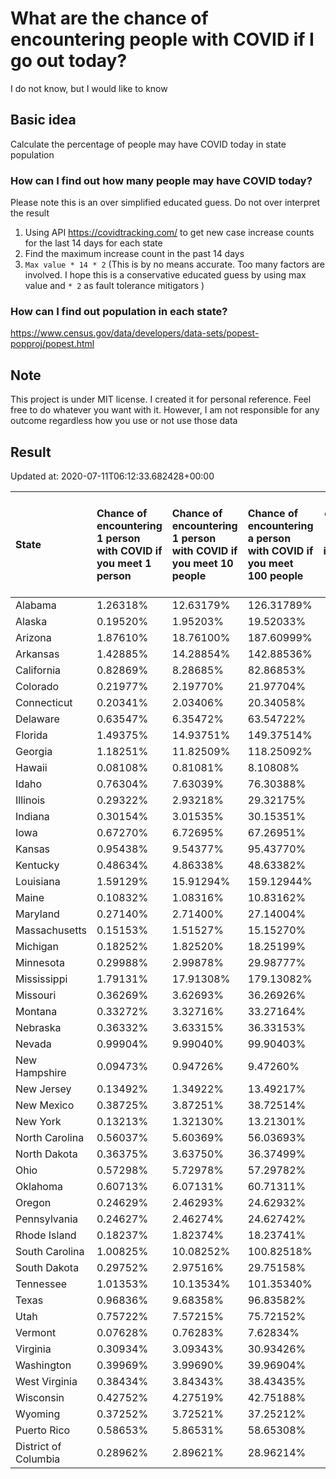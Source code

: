 # What are the chance of encountering people with COVID if I go out today?
I do not know, but I would like to know

## Basic idea
Calculate the percentage of people may have COVID today in state population

### How can I find out how many people may have COVID today?
Please note this is an over simplified educated guess. Do not over interpret the result 
1. Using API https://covidtracking.com/ to get new case increase counts for the last 14 days for each state
2. Find the maximum increase count in the past 14 days
3. `Max value * 14 * 2` (This is by no means accurate. Too many factors are involved. I hope this is a conservative educated guess by using max value and `* 2` as fault tolerance mitigators ) 

### How can I find out population in each state?
https://www.census.gov/data/developers/data-sets/popest-popproj/popest.html

## Note
This project is under MIT license. I created it for personal reference. Feel free to do whatever you want with it. However, I am not responsible for any outcome regardless how you use or not use those data 

## Result

 Updated at: 2020-07-11T06:12:33.682428+00:00

| State                | Chance of encountering 1 person with COVID if you meet 1 person   | Chance of encountering 1 person with COVID if you meet 10 people   | Chance of encountering a person with COVID if you meet 100 people   |   Max count of new case increase in the past 14 days |   Estimated people count with COVID |
|:---------------------|:------------------------------------------------------------------|:-------------------------------------------------------------------|:--------------------------------------------------------------------|-----------------------------------------------------:|------------------------------------:|
| Alabama              | 1.26318%                                                          | 12.63179%                                                          | 126.31789%                                                          |                                                 2212 |                               61936 |
| Alaska               | 0.19520%                                                          | 1.95203%                                                           | 19.52033%                                                           |                                                   51 |                                1428 |
| Arizona              | 1.87610%                                                          | 18.76100%                                                          | 187.60999%                                                          |                                                 4877 |                              136556 |
| Arkansas             | 1.42885%                                                          | 14.28854%                                                          | 142.88536%                                                          |                                                 1540 |                               43120 |
| California           | 0.82869%                                                          | 8.28685%                                                           | 82.86853%                                                           |                                                11694 |                              327432 |
| Colorado             | 0.21977%                                                          | 2.19770%                                                           | 21.97704%                                                           |                                                  452 |                               12656 |
| Connecticut          | 0.20341%                                                          | 2.03406%                                                           | 20.34058%                                                           |                                                  259 |                                7252 |
| Delaware             | 0.63547%                                                          | 6.35472%                                                           | 63.54722%                                                           |                                                  221 |                                6188 |
| Florida              | 1.49375%                                                          | 14.93751%                                                          | 149.37514%                                                          |                                                11458 |                              320824 |
| Georgia              | 1.18251%                                                          | 11.82509%                                                          | 118.25092%                                                          |                                                 4484 |                              125552 |
| Hawaii               | 0.08108%                                                          | 0.81081%                                                           | 8.10808%                                                            |                                                   41 |                                1148 |
| Idaho                | 0.76304%                                                          | 7.63039%                                                           | 76.30388%                                                           |                                                  487 |                               13636 |
| Illinois             | 0.29322%                                                          | 2.93218%                                                           | 29.32175%                                                           |                                                 1327 |                               37156 |
| Indiana              | 0.30154%                                                          | 3.01535%                                                           | 30.15351%                                                           |                                                  725 |                               20300 |
| Iowa                 | 0.67270%                                                          | 6.72695%                                                           | 67.26951%                                                           |                                                  758 |                               21224 |
| Kansas               | 0.95438%                                                          | 9.54377%                                                           | 95.43770%                                                           |                                                  993 |                               27804 |
| Kentucky             | 0.48634%                                                          | 4.86338%                                                           | 48.63382%                                                           |                                                  776 |                               21728 |
| Louisiana            | 1.59129%                                                          | 15.91294%                                                          | 159.12944%                                                          |                                                 2642 |                               73976 |
| Maine                | 0.10832%                                                          | 1.08316%                                                           | 10.83162%                                                           |                                                   52 |                                1456 |
| Maryland             | 0.27140%                                                          | 2.71400%                                                           | 27.14004%                                                           |                                                  586 |                               16408 |
| Massachusetts        | 0.15153%                                                          | 1.51527%                                                           | 15.15270%                                                           |                                                  373 |                               10444 |
| Michigan             | 0.18252%                                                          | 1.82520%                                                           | 18.25199%                                                           |                                                  651 |                               18228 |
| Minnesota            | 0.29988%                                                          | 2.99878%                                                           | 29.98777%                                                           |                                                  604 |                               16912 |
| Mississippi          | 1.79131%                                                          | 17.91308%                                                          | 179.13082%                                                          |                                                 1904 |                               53312 |
| Missouri             | 0.36269%                                                          | 3.62693%                                                           | 36.26926%                                                           |                                                  795 |                               22260 |
| Montana              | 0.33272%                                                          | 3.32716%                                                           | 33.27164%                                                           |                                                  127 |                                3556 |
| Nebraska             | 0.36332%                                                          | 3.63315%                                                           | 36.33153%                                                           |                                                  251 |                                7028 |
| Nevada               | 0.99904%                                                          | 9.99040%                                                           | 99.90403%                                                           |                                                 1099 |                               30772 |
| New Hampshire        | 0.09473%                                                          | 0.94726%                                                           | 9.47260%                                                            |                                                   46 |                                1288 |
| New Jersey           | 0.13492%                                                          | 1.34922%                                                           | 13.49217%                                                           |                                                  428 |                               11984 |
| New Mexico           | 0.38725%                                                          | 3.87251%                                                           | 38.72514%                                                           |                                                  290 |                                8120 |
| New York             | 0.13213%                                                          | 1.32130%                                                           | 13.21301%                                                           |                                                  918 |                               25704 |
| North Carolina       | 0.56037%                                                          | 5.60369%                                                           | 56.03693%                                                           |                                                 2099 |                               58772 |
| North Dakota         | 0.36375%                                                          | 3.63750%                                                           | 36.37499%                                                           |                                                   99 |                                2772 |
| Ohio                 | 0.57298%                                                          | 5.72978%                                                           | 57.29782%                                                           |                                                 2392 |                               66976 |
| Oklahoma             | 0.60713%                                                          | 6.07131%                                                           | 60.71311%                                                           |                                                  858 |                               24024 |
| Oregon               | 0.24629%                                                          | 2.46293%                                                           | 24.62932%                                                           |                                                  371 |                               10388 |
| Pennsylvania         | 0.24627%                                                          | 2.46274%                                                           | 24.62742%                                                           |                                                 1126 |                               31528 |
| Rhode Island         | 0.18237%                                                          | 1.82374%                                                           | 18.23741%                                                           |                                                   69 |                                1932 |
| South Carolina       | 1.00825%                                                          | 10.08252%                                                          | 100.82518%                                                          |                                                 1854 |                               51912 |
| South Dakota         | 0.29752%                                                          | 2.97516%                                                           | 29.75158%                                                           |                                                   94 |                                2632 |
| Tennessee            | 1.01353%                                                          | 10.13534%                                                          | 101.35340%                                                          |                                                 2472 |                               69216 |
| Texas                | 0.96836%                                                          | 9.68358%                                                           | 96.83582%                                                           |                                                10028 |                              280784 |
| Utah                 | 0.75722%                                                          | 7.57215%                                                           | 75.72152%                                                           |                                                  867 |                               24276 |
| Vermont              | 0.07628%                                                          | 0.76283%                                                           | 7.62834%                                                            |                                                   17 |                                 476 |
| Virginia             | 0.30934%                                                          | 3.09343%                                                           | 30.93426%                                                           |                                                  943 |                               26404 |
| Washington           | 0.39969%                                                          | 3.99690%                                                           | 39.96904%                                                           |                                                 1087 |                               30436 |
| West Virginia        | 0.38434%                                                          | 3.84343%                                                           | 38.43435%                                                           |                                                  246 |                                6888 |
| Wisconsin            | 0.42752%                                                          | 4.27519%                                                           | 42.75188%                                                           |                                                  889 |                               24892 |
| Wyoming              | 0.37252%                                                          | 3.72521%                                                           | 37.25212%                                                           |                                                   77 |                                2156 |
| Puerto Rico          | 0.58653%                                                          | 5.86531%                                                           | 58.65308%                                                           |                                                  669 |                               18732 |
| District of Columbia | 0.28962%                                                          | 2.89621%                                                           | 28.96214%                                                           |                                                   73 |                                2044 |